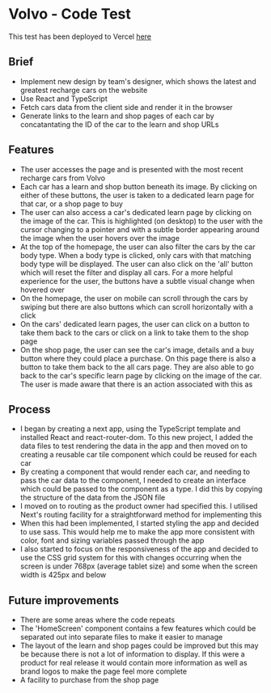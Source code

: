# Volvo - Code Test

This test has been deployed to Vercel [here](https://volvo-test.vercel.app/)

## Brief

- Implement new design by team's designer, which shows the latest and greatest recharge cars on the website
- Use React and TypeScript
- Fetch cars data from the client side and render it in the browser
- Generate links to the learn and shop pages of each car by concatantating the ID of the car to the learn and shop URLs

## Features

- The user accesses the page and is presented with the most recent recharge cars from Volvo
- Each car has a learn and shop button beneath its image. By clicking on either of these buttons, the user is taken to a dedicated learn page for that car, or a shop page to buy
- The user can also access a car's dedicated learn page by clicking on the image of the car. This is highlighted (on desktop) to the user with the cursor changing to a pointer and with a subtle border appearing around the image when the user hovers over the image
- At the top of the homepage, the user can also filter the cars by the car body type. When a body type is clicked, only cars with that matching body type will be displayed. The user can also click on the 'all' button which will reset the filter and display all cars. For a more helpful experience for the user, the buttons have a subtle visual change when hovered over
- On the homepage, the user on mobile can scroll through the cars by swiping but there are also buttons which can scroll horizontally with a click
- On the cars' dedicated learn pages, the user can click on a button to take them back to the cars or click on a link to take them to the shop page
- On the shop page, the user can see the car's image, details and a buy button where they could place a purchase. On this page there is also a button to take them back to the all cars page. They are also able to go back to the car's specific learn page by clicking on the image of the car. The user is made aware that there is an action associated with this as

## Process

- I began by creating a next app, using the TypeScript template and installed React and react-router-dom. To this new project, I added the data files to test rendering the data in the app and then moved on to creating a reusable car tile component which could be reused for each car
- By creating a component that would render each car, and needing to pass the car data to the component, I needed to create an interface which could be passed to the component as a type. I did this by copying the structure of the data from the JSON file
- I moved on to routing as the product owner had specified this. I utilised Next's routing facility for a straightforward method for implementing this
- When this had been implemented, I started styling the app and decided to use sass. This would help me to make the app more consistent with color, font and sizing variables passed through the app
- I also started to focus on the responsiveness of the app and decided to use the CSS grid system for this with changes occurring when the screen is under 768px (average tablet size) and some when the screen width is 425px and below

## Future improvements

- There are some areas where the code repeats
- The 'HomeScreen' component contains a few features which could be separated out into separate files to make it easier to manage
- The layout of the learn and shop pages could be improved but this may be because there is not a lot of information to display. If this were a product for real release it would contain more information as well as brand logos to make the page feel more complete
- A facility to purchase from the shop page
